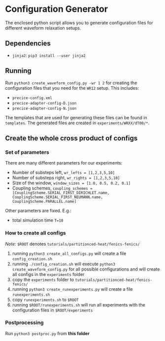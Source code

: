 # Configuration Generator

The enclosed python script allows you to generate configuration files for different waveform relaxation setups.

## Dependencies

* `jinja2`: `pip3 install --user jinja2`

## Running

Run `python3 create_waveform_config.py -wr 1 2` for creating the configuration files that you need for the `WR12` setup. This includes:

* `precice-config.xml`
* `precice-adapter-config-D.json`
* `precice-adapter-config-N.json`

The templates that are used for generating these files can be found in `templates`. The generated files are created in `experiments/WRXX/dT00/*`.

## Create the whole cross product of configs

### Set of parameters

There are many different parameters for our experiments:

* Number of substeps left, `wr_lefts = [1,2,3,5,10]`
* Number of substeps right, `wr_rights = [1,2,3,5,10]`
* Size of the window, `window_sizes = [1.0, 0.5, 0.2, 0.1]`
* Coupling schemes, `coupling_schemes = [CouplingScheme.SERIAL_FIRST_DIRICHLET.name, CouplingScheme.SERIAL_FIRST_NEUMANN.name, CouplingScheme.PARALLEL.name]`

Other parameters are fixed. E.g.:

* total simulation time `T=10`

### How to create all configs

*Note:* `$ROOT` denotes `tutorials/partitionced-heat/fenics-fenics/`

1. running `python3 create_all_configs.py` will create a file `config_creation.sh`
2. running `./config_creation.sh` will execute `python3 create_waveform_config.py` for all possible configurations and will create all configs in the `experiments` folder
3. copy the `experiments` folder to `tutorials/partitionced-heat/fenics-fenics/`
4. running `python3 create_runexperiments.py` will create a file `runexperiments.sh`
5. copy `runexperiments.sh` to `$ROOT`
6. running `$ROOT/runexperiments.sh` will run all experiments with the configuration files in `$ROOT/experiments`

### Postprocessing

Run `python3 postproc.py` from **this folder**

